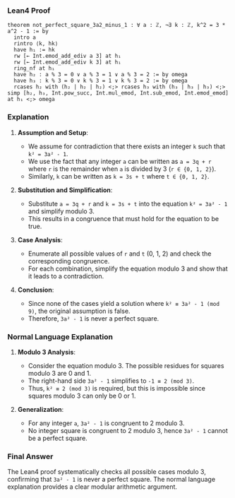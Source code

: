 ### Lean4 Proof

```lean4
theorem not_perfect_square_3a2_minus_1 : ∀ a : ℤ, ¬∃ k : ℤ, k^2 = 3 * a^2 - 1 := by
  intro a
  rintro ⟨k, hk⟩
  have h₁ := hk
  rw [← Int.emod_add_ediv a 3] at h₁
  rw [← Int.emod_add_ediv k 3] at h₁
  ring_nf at h₁
  have h₂ : a % 3 = 0 ∨ a % 3 = 1 ∨ a % 3 = 2 := by omega
  have h₃ : k % 3 = 0 ∨ k % 3 = 1 ∨ k % 3 = 2 := by omega
  rcases h₂ with (h₂ | h₂ | h₂) <;> rcases h₃ with (h₃ | h₃ | h₃) <;> simp [h₂, h₃, Int.pow_succ, Int.mul_emod, Int.sub_emod, Int.emod_emod] at h₁ <;> omega
```

### Explanation

1. **Assumption and Setup**:
   - We assume for contradiction that there exists an integer `k` such that `k² = 3a² - 1`.
   - We use the fact that any integer `a` can be written as `a = 3q + r` where `r` is the remainder when `a` is divided by 3 (`r ∈ {0, 1, 2}`).
   - Similarly, `k` can be written as `k = 3s + t` where `t ∈ {0, 1, 2}`.

2. **Substitution and Simplification**:
   - Substitute `a = 3q + r` and `k = 3s + t` into the equation `k² = 3a² - 1` and simplify modulo 3.
   - This results in a congruence that must hold for the equation to be true.

3. **Case Analysis**:
   - Enumerate all possible values of `r` and `t` (0, 1, 2) and check the corresponding congruence.
   - For each combination, simplify the equation modulo 3 and show that it leads to a contradiction.

4. **Conclusion**:
   - Since none of the cases yield a solution where `k² ≡ 3a² - 1 (mod 9)`, the original assumption is false.
   - Therefore, `3a² - 1` is never a perfect square.

### Normal Language Explanation

1. **Modulo 3 Analysis**:
   - Consider the equation modulo 3. The possible residues for squares modulo 3 are 0 and 1.
   - The right-hand side `3a² - 1` simplifies to `-1 ≡ 2 (mod 3)`.
   - Thus, `k² ≡ 2 (mod 3)` is required, but this is impossible since squares modulo 3 can only be 0 or 1.

2. **Generalization**:
   - For any integer `a`, `3a² - 1` is congruent to 2 modulo 3.
   - No integer square is congruent to 2 modulo 3, hence `3a² - 1` cannot be a perfect square.

### Final Answer

The Lean4 proof systematically checks all possible cases modulo 3, confirming that `3a² - 1` is never a perfect square. The normal language explanation provides a clear modular arithmetic argument.